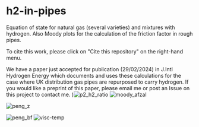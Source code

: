 # h2-in-pipes
Equation of state for natural gas (several varieties) and mixtures with hydrogen. Also Moody plots for the calculation of the friction factor in rough pipes.

To cite this work, please click on "Cite this repository" on the right-hand menu.

We have a paper just accepted for publication (29/02/2024) in J.Intl Hydrogen Energy which documents and uses these calculations for the case where UK distribution gas pipes are repurposed to carry hydrogen.
If you would like a preprint of this paper, please email me or post an Issue on this project to contact me.
)![p2_h2_ratio](https://github.com/PhilipSargent/h2-in-pipes/assets/5623885/f8d56427-4b60-459e-a01f-bdbe93a717fe)
![moody_afzal](https://github.com/PhilipSargent/h2-in-pipes/assets/5623885/06769e5b-2bf3-4444-86ae-99622bd48139)

![peng_z](https://github.com/PhilipSargent/h2-in-pipes/assets/5623885/8c38150c-cf02-49b9-98d4-5269e28eb2ca)

![peng_bf](https://github.com/PhilipSargent/h2-in-pipes/assets/5623885/92a911eb-c0ea-41dc-91c2-0f80a38c8f22)
![visc-temp](https://github.com/PhilipSargent/h2-in-pipes/assets/5623885/9883a784-3bf2-4557-86d8-043a891bf011)
